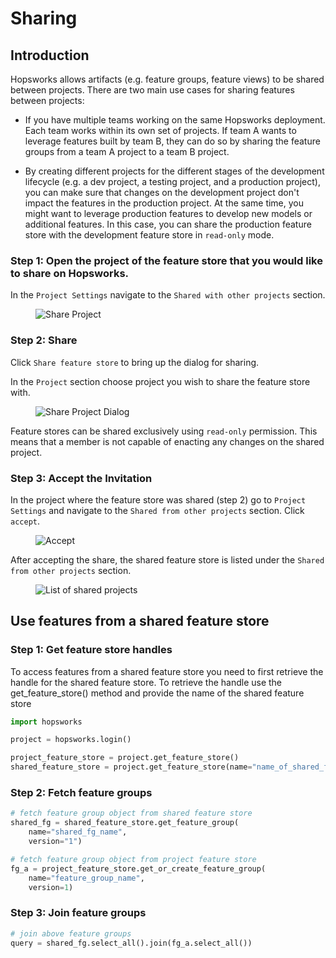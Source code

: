 # Sharing

## Introduction

Hopsworks allows artifacts (e.g. feature groups, feature views) to be shared between projects.
There are two main use cases for sharing features between projects:

- If you have multiple teams working on the same Hopsworks deployment. Each team works within its own set of projects. 
  If team A wants to leverage features built by team B, they can do so by sharing the feature groups from a team A project to a team B project.

- By creating different projects for the different stages of the development lifecycle (e.g. a dev project, a testing project, and a production project), 
  you can make sure that changes on the development project don't impact the features in the production project. At the same time, you might want to 
  leverage production features to develop new models or additional features. In this case, you can share the production feature store with the 
  development feature store in `read-only` mode.

### Step 1: Open the project of the feature store that you would like to share on Hopsworks.

In the `Project Settings` navigate to the `Shared with other projects` section.

<p align="center">
  <figure>
    <img src="../../../../assets/images/guides/project/share_with_other_projects.png" alt="Share Project">
  </figure>
</p>

### Step 2: Share

Click `Share feature store` to bring up the dialog for sharing.

In the `Project` section choose project you wish to share the feature store with.

<p align="center">
  <figure>
    <img src="../../../../assets/images/guides/project/share_dialog.png" alt="Share Project Dialog">
  </figure>
</p>

Feature stores can be shared exclusively using `read-only` permission. This means that a member is not capable of enacting any changes on the shared project.

### Step 3: Accept the Invitation

In the project where the feature store was shared (step 2) go to `Project Settings` and navigate to the `Shared from other projects` section.
Click `accept`.


<p align="center">
  <figure>
    <img src="../../../../assets/images/guides/project/accept.png" alt="Accept">
  </figure>
</p>

After accepting the share, the shared feature store is listed under the `Shared from other projects` section.

<p align="center">
  <figure>
    <img src="../../../../assets/images/guides/project/list_of_shared_projects.png" alt="List of shared projects">
  </figure>
</p>

## Use features from a shared feature store 

### Step 1: Get feature store handles 
To access features from a shared feature store you need to first retrieve the handle for the shared feature store. 
To retrieve the handle use the get_feature_store() method and provide the name of the shared feature store

```python
import hopsworks 

project = hopsworks.login()

project_feature_store = project.get_feature_store()
shared_feature_store = project.get_feature_store(name="name_of_shared_feature_store")
```

### Step 2: Fetch feature groups

```python
# fetch feature group object from shared feature store
shared_fg = shared_feature_store.get_feature_group(
    name="shared_fg_name",
    version="1")

# fetch feature group object from project feature store
fg_a = project_feature_store.get_or_create_feature_group(
    name="feature_group_name",
    version=1)
```

### Step 3: Join feature groups

```python
# join above feature groups
query = shared_fg.select_all().join(fg_a.select_all())
```
